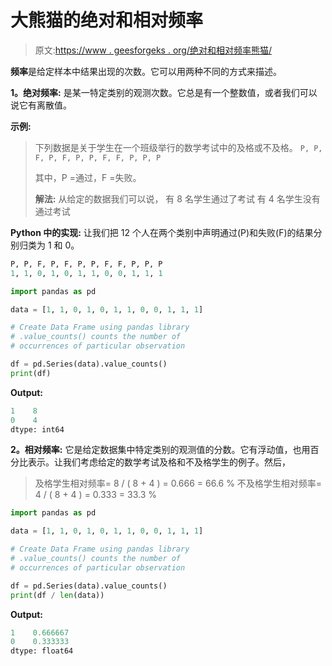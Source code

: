 # 大熊猫的绝对和相对频率

> 原文:[https://www . geesforgeks . org/绝对和相对频率熊猫/](https://www.geeksforgeeks.org/absolute-and-relative-frequency-in-pandas/)

**频率**是给定样本中结果出现的次数。它可以用两种不同的方式来描述。

**1。绝对频率:**
是某一特定类别的观测次数。它总是有一个整数值，或者我们可以说它有离散值。

**示例:**

> 下列数据是关于学生在一个班级举行的数学考试中的及格或不及格。
> `P, P, F, P, F, P, P, F, F, P, P, P`
> 
> 其中，P =通过，F =失败。
> 
> **解法:**
> 从给定的数据我们可以说，
> 有 8 名学生通过了考试
> 有 4 名学生没有通过考试

**Python 中的实现:**
让我们把 12 个人在两个类别中声明通过(P)和失败(F)的结果分别归类为 1 和 0。

```py
P, P, F, P, F, P, P, F, F, P, P, P
1, 1, 0, 1, 0, 1, 1, 0, 0, 1, 1, 1

```

```py
import pandas as pd

data = [1, 1, 0, 1, 0, 1, 1, 0, 0, 1, 1, 1]

# Create Data Frame using pandas library
# .value_counts() counts the number of 
# occurrences of particular observation

df = pd.Series(data).value_counts()
print(df)
```

**Output:**

```py
1    8
0    4
dtype: int64

```

**2。相对频率:**
它是给定数据集中特定类别的观测值的分数。它有浮动值，也用百分比表示。让我们考虑给定的数学考试及格和不及格学生的例子。然后，

> 及格学生相对频率= 8 / ( 8 + 4 ) = 0.666 = 66.6 %
> 不及格学生相对频率= 4 / ( 8 + 4 ) = 0.333 = 33.3 %

```py
import pandas as pd

data = [1, 1, 0, 1, 0, 1, 1, 0, 0, 1, 1, 1]

# Create Data Frame using pandas library
# .value_counts() counts the number of 
# occurrences of particular observation

df = pd.Series(data).value_counts()      
print(df / len(data))
```

**Output:**

```py
1    0.666667
0    0.333333
dtype: float64

```